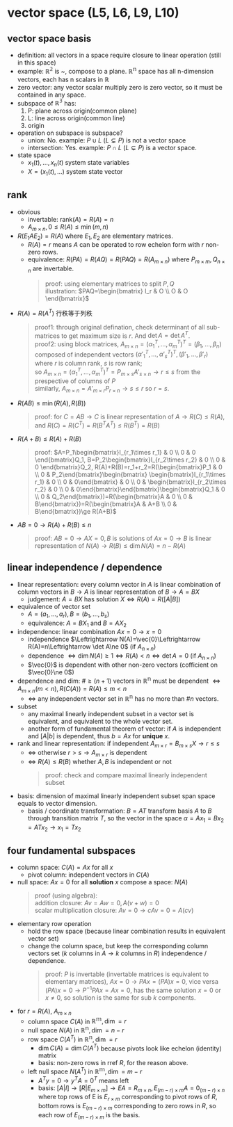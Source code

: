 # vector space (L5, L6, L9, L10)

## vector space basis
- definition: all vectors in a space require closure to linear operation (still in this space)
- example: $\mathbb{R^2}$ is ~, compose to a plane. $\mathbb{R^n}$ space has all n-dimension vectors, each has n scalars in $\mathbb{R}$
- zero vector: any vector scalar multiply zero is zero vector, so it must be contained in any space.
- subspace of $\mathbb{R^3}$ has:
    1. P: plane across origin(common plane)
    2. L: line across origin(common line)
    3. origin
- operation on subspace is subspace?
    - union: No. example: $P\cup L\ (L\subsetneq P)$ is not a vector space
    - intersection: Yes. example: $P\cap L\ (L\subsetneq P)$ is a vector space.
- state space
    - $x_1(t),\dots ,x_n(t)$ system state variables
    - $X=(x_1(t),\dots)$ system state vector

## rank
- obvious
    - invertable: $\text{rank}(A)=R(A)=n$
    - $A_{m\times n},0\le R(A)\le \min(m,n)$
- $R(E_1AE_2)=R(A)$ where $E_1,E_2$ are elementary matrices.
    - $R(A)=r$ means $A$ can be operated to row echelon form with $r$ non-zero rows.
    - equivalence: $R(PA)=R(AQ)=R(PAQ)=R(A_{m\times n})$ where $P_{m\times m},Q_{n\times n}$ are invertable.
        > proof: using elementary matrices to split $P,Q$  
        > illustration: $PAQ=\begin{bmatrix} I_r & O \\ O & O \end{bmatrix}$
- $R(A)=R(A^T)$ 行秩等于列秩
    > proof1: through original defination, check determinant of all sub-matrices to get maximum size is $r$. And $\det A=\det A^T$.  
    > proof2: using block matrices, $A_{m\times n}=(\alpha ^T_1,\dots ,\alpha ^T_m)^T=(\beta _1,\dots ,\beta _n)$ composed of independent vectors $(\alpha '^T_1,\dots ,\alpha '^T_s)^T,(\beta '_1,\dots ,\beta '_r)$  
    > where $r$ is column rank, $s$ is row rank;  
    > so $A_{m\times n}=(\alpha ^T_1,\dots ,\alpha ^T_m)^T=P_{m\times s}A'_{s\times n}\to r\le s$ from the prespective of columns of $P$  
    > similarly, $A_{m\times n}=A'_{m\times r}P_{r\times n}\to s\le r$ so $r=s$.
- $R(AB)\le \min(R(A), R(B))$
    > proof: for $C=AB\to C$ is linear representation of $A\to R(C)\le R(A)$, and $R(C)=R(C^T)=R(B^TA^T)\le R(B^T)=R(B)$
- $R(A+B)\le R(A)+R(B)$
    > proof: $A=P_1\begin{bmatrix}I_{r_1\times r_1} & 0 \\ 0 & 0 \end{bmatrix}Q_1, B=P_2\begin{bmatrix}I_{r_2\times r_2} & 0 \\ 0 & 0 \end{bmatrix}Q_2, R(A)+R(B)=r_1+r_2=R(\begin{bmatrix}P_1 & 0 \\ 0 & P_2\end{bmatrix}\begin{bmatrix} \begin{bmatrix}I_{r_1\times r_1} & 0 \\ 0 & 0\end{bmatrix} & 0 \\ 0 & \begin{bmatrix}I_{r_2\times r_2} & 0 \\ 0 & 0\end{bmatrix}\end{bmatrix}\begin{bmatrix}Q_1 & 0 \\ 0 & Q_2\end{bmatrix})=R(\begin{bmatrix}A & 0 \\ 0 & B\end{bmatrix})=R(\begin{bmatrix}A & A+B \\ 0 & B\end{bmatrix})\ge R(A+B)$
- $AB=0\to R(A)+R(B)\le n$
    > proof: $AB=0\to AX=0,B$ is solutions of $Ax=0\to B$ is linear representation of $N(A)\to R(B)\le \dim N(A)=n-R(A)$

## linear independence / dependence
- linear representation: every column vector in $A$ is linear combination of column vectors in $B\to A$ is linear representation of $B\to A=BX$
    - judgement: $A=BX$ has solution $X\Leftrightarrow R(A)=R([A|B])$
- equivalence of vector set
    - $A=(a_1,\dots ,a_r),B=(b_1,\dots ,b_s)$
    - equivalence: $A=BX_1$ and $B=AX_2$
- independence: linear combination $Ax=0\to x=0$
    - independence $\Leftrightarrow N(A)=\vec{0}\Leftrightarrow R(A)=n\Leftrightarrow \det A\ne 0$ (if $A_{n\times n}$)
    - dependence $\Leftrightarrow \dim N(A)\ge 1 \Leftrightarrow R(A)<n\Leftrightarrow \det A=0$ (if $A_{n\times n}$)
    - $\vec{0}$ is dependent with other non-zero vectors (cofficient on $\vec{0}\ne 0$)
- dependence and dim: $\#\ge(n+1)$ vectors in $\mathbb{R^n}$ must be dependent $\Leftrightarrow A_{m\times n}(m<n), R(C(A))=R(A)\le m<n$
    - $\Leftrightarrow$ any independent vector set in $\mathbb{R^n}$ has no more than $\#n$ vectors.
- subset
    - any maximal linearly independent subset in a vector set is equivalent, and equivalent to the whole vector set.
    - another form of fundamental theorem of vector: if $A$ is independent and $[A|b]$ is dependent, thus $b=Ax$ for **unique** $x$.
- rank and linear representation: if independent $A_{m\times r}=B_{m\times s}X\to r\le s$
    - $\Leftrightarrow$ otherwise $r>s\to A_{m\times r}$ is dependent
    - $\Leftrightarrow$ $R(A)\le R(B)$ whether $A,B$ is independent or not
        > proof: check and compare maximal linearly independent subset
- basis: dimension of maximal linearly independent subset span space equals to vector dimension.
    - basis / coordinate transformation: $B=AT$ transform basis $A$ to $B$ through transition matrix $T$, so the vector in the space $\alpha =Ax_1=Bx_2=ATx_2\to x_1=Tx_2$

## four fundamental subspaces
- column space: $C(A)=Ax$ for all $x$
    - pivot column: independent vectors in $C(A)$
- null space: $Ax=0$ for all **solution** $x$ compose a space: $N(A)$
    > proof (using algebra):  
    > addition closure: $Av=Aw=0,A(v+w)=0$  
    > scalar multiplication closure: $Av=0\to cAv=0=A(cv)$
- elementary row operation
    - hold the row space (because linear combination results in equivalent vector set)
    - change the column space, but keep the corresponding column vectors set ($k$ columns in $A\to k$ columns in $R$) independence / dependence.
        > proof: $P$ is invertable (invertable matrices is equivalent to elementary matrices), $Ax=0\to PAx=(PA)x=0$, vice versa $(PA)x=0\to P^{-1}PAx=Ax=0$, has the same solution $x=0\text{ or }x\ne 0$, so solution is the same for sub $k$ components.
- for $r=R(A)$, $A_{m\times n}$
    - column space $C(A)$ in $\mathbb{R^m},\dim =r$
    - null space $N(A)$ in $\mathbb{R^n},\dim =n-r$
    - row space $C(A^T)$ in $\mathbb{R^n},\dim =r$
        - $\dim C(A)=\dim C(A^T)$ because pivots look like echelon (identity) matrix
        - basis: non-zero rows in rref $R$, for the reason above.
    - left null space $N(A^T)$ in $\mathbb{R^m},\dim =m-r$
        - $A^Ty=0\to y^TA=0^T$ means left
        - basis: $[A|I]\to [R|E_{m\times m}]\to EA=R_{m\times n}, E_{(m-r)\times m}A=0_{(m-r)\times n}$ where top rows of E is $E_{r\times m}$ corresponding to pivot rows of $R$, bottom rows is $E_{(m-r)\times m}$ corresponding to zero rows in $R$, so each row of $E_{(m-r)\times m}$ is the basis.
